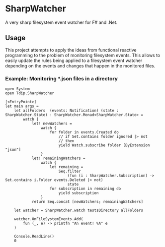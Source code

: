 # SharpWatcher

A very sharp filesystem event watcher for F# and .Net.

## Usage

This project attempts to apply the ideas from functional reactive programming to the problem of monitoring filesystem events. This allows to easily update the rules being applied to a filesystem event watcher depending on the events and changes that happen in the monitored files.

### Example: Monitoring *.json files in a directory

```
open System
open Tdip.SharpWatcher

[<EntryPoint>]
let main args =
    let allFolders  (events: Notification) (state : SharpWatcher.State) : SharpWatcher.Monad<SharpWatcher.State> =
        watch {
            let! newWatchers =
                watch {
                    for folder in events.Created do
                        // if Set.contains folder ignored |> not
                        // then
                        yield Watch.subscribe folder [ByExtension "json"]
                }
            let! remainingWatchers =
                watch {
                    let remaining =
                        Seq.filter
                            (fun (i : SharpWatcher.Subscription) -> Set.contains i.Folder events.Deleted |> not)
                            state
                    for subscription in remaining do
                        yield subscription
                }
            return Seq.concat [newWatchers; remainingWatchers]

    let watcher = SharpWatcher.watch testsDirectory allFolders

    watcher.OnFileSystemEvents.Add(
        fun (_, e) -> printfn "An event! %A" e
    )

    Console.ReadLine()
    0
```

